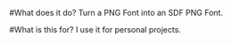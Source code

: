 #What does it do?
Turn a PNG Font into an SDF PNG Font.

#What is this for?
I use it for personal projects.